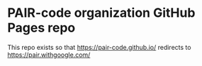 # PAIR-code organization GitHub Pages repo

This repo exists so that https://pair-code.github.io/ redirects to https://pair.withgoogle.com/
